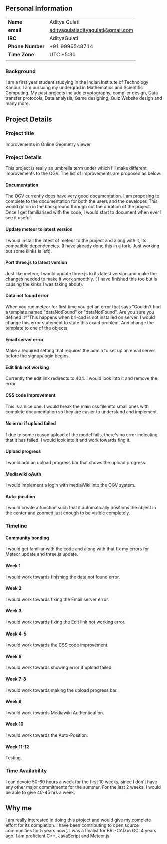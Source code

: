 ## Personal Information

|                  |                                    |
|------------------|------------------------------------|
| **Name**         | Aditya Gulati                      |
| **email**        | adityagulatiadityagulati@gmail.com |
| **IRC**          | AdityaGulati                       |
| **Phone Number** | +91 9996548714                     |
| **Time Zone**    | UTC +5:30                          |
|                  |                                    |

### Background

I am a first year student studying in the Indian Institute of Technology
Kanpur. I am pursuing my undergrad in Mathematics and Scientific
Computing. My past projects include cryptography, compiler design, Data
transfer protocols, Data analysis, Game designing, Quiz Website design
and many more.

## Project Details

### Project title

Improvements in Online Geometry viewer

### Project Details

This project is really an umbrella term under which I'll make different
improvements to the OGV. The list of improvements are proposed as below:

#### Documentation

The OGV currently does have very good documentation. I am proposing to
complete to the documentation for both the users and the developer. This
would go on in the background through out the duration of the project.
Once I get familiarised with the code, I would start to document when
ever I see it useful.

#### Update meteor to latest version

I would install the latest of meteor to the project and along with it,
its compatible dependencies. (I have already done this in a fork, Just
working out some kinks is left).

#### Port three.js to latest version

Just like meteor, I would update three.js to its latest version and make
the changes needed to make it work smoothly. ( I have finished this too
but is causing the kinks I was taking about).

#### Data not found error

When you run meteor for first time you get an error that says "Couldn't
find a template named "dataNotFound" or "dataNotFound". Are you sure you
defined it?"This happens when brl-cad is not installed on server. I
would change this error statement to state this exact problem. And
change the template to one of the objects.

#### Email server error

Make a required setting that requires the admin to set up an email
server before the signup/login begins.

#### Edit link not working

Currently the edit link redirects to 404. I would look into it and
remove the error.

#### CSS code improvement

This is a nice one. I would break the main css file into small ones with
complete documentation so they are easier to understand and implement.

#### No error if upload failed

f due to some reason upload of the model fails, there's no error
indicating that it has failed. I would look into it and work towards
fing it.

#### Upload progress

I would add an upload progress bar that shows the upload progress.

#### Mediawiki oAuth

I would implement a login with mediaWiki into the OGV system.

#### Auto-position

I would create a function such that it automatically positions the
object in the center and zoomed just enough to be visible completely.

### Timeline

#### Community bonding

I would get familiar with the code and along with that fix my errors for
Meteor update and three.js update.

#### Week 1

I would work towards finishing the data not found error.

#### Week 2

I would work towards fixing the Email server error.

#### Week 3

I would work towards fixing the Edit link not working error.

#### Week 4-5

I would work towards the CSS code improvement.

#### Week 6

I would work towards showing error if upload failed.

#### Week 7-8

I would work towards making the upload progress bar.

#### Week 9

I would work towards Mediawiki Authentication.

#### Week 10

I would work towards the Auto-Position.

#### Week 11-12

Testing.

### Time Availability

I can devote 50-60 hours a week for the first 10 weeks, since I don't
have any other major commitments for the summer. For the last 2 weeks, I
would be able to give 40-45 hrs a week.

## Why me

I am really interested in doing this project and would give my complete
effort for its completion. I have been contributing to open source
communities for 5 years now(. I was a finalist for BRL-CAD in GCI 4
years ago. I am proficient C++, JavaScript and Meteor.js.